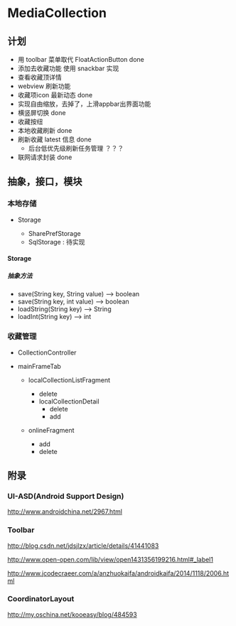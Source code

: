 # MediaCollection
## 计划
+ 用 toolbar 菜单取代 FloatActionButton done
+ 添加去收藏功能  使用 snackbar 实现
+ 查看收藏顶详情
+ webview 刷新功能
+ 收藏项icon 最新动态 done
+ 实现自由缩放，去掉了，上滑appbar出界面功能
+ 横竖屏切换  done
+ 收藏按纽
+ 本地收藏刷新  done
+ 刷新收藏 latest 信息  done
    + 后台低优先级刷新任务管理  ？？？
+ 联网请求封装  done




## 抽象，接口，模块
### 本地存储
+ Storage<abstract>
    + SharePrefStorage<implimentation>
    + SqlStorage : 待实现


#### Storage
##### 抽象方法
+ save(String key, String value) --> boolean
+ save(String key, int value) --> boolean
+ loadString(String key) --> String
+ loadInt(String key) --> int


### 收藏管理
+ CollectionController

+ mainFrameTab
    + localCollectionListFragment
        + delete
        + localCollectionDetail
            + delete
            + add

    + onlineFragment
        + add
        + delete




## 附录

### UI-ASD(Android Support Design)
http://www.androidchina.net/2967.html


### Toolbar
http://blog.csdn.net/jdsjlzx/article/details/41441083

http://www.open-open.com/lib/view/open1431356199216.html#_label1

http://www.jcodecraeer.com/a/anzhuokaifa/androidkaifa/2014/1118/2006.html

### CoordinatorLayout
http://my.oschina.net/kooeasy/blog/484593